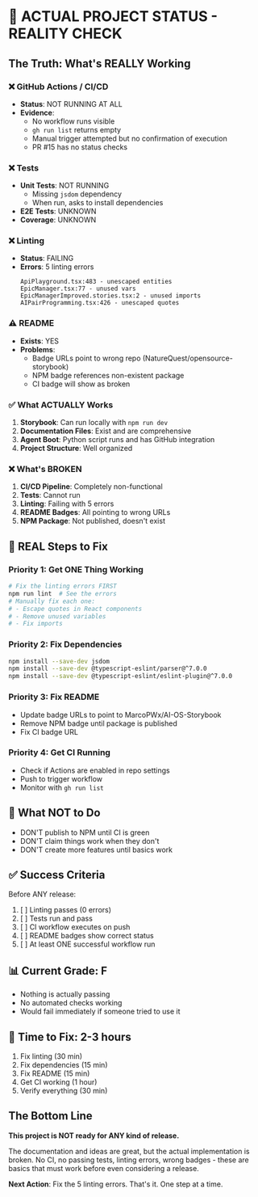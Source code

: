 # 🔴 ACTUAL PROJECT STATUS - REALITY CHECK

## The Truth: What's REALLY Working

### ❌ GitHub Actions / CI/CD

- **Status**: NOT RUNNING AT ALL
- **Evidence**:
  - No workflow runs visible
  - `gh run list` returns empty
  - Manual trigger attempted but no confirmation of execution
  - PR #15 has no status checks

### ❌ Tests

- **Unit Tests**: NOT RUNNING
  - Missing `jsdom` dependency
  - When run, asks to install dependencies
- **E2E Tests**: UNKNOWN
- **Coverage**: UNKNOWN

### ❌ Linting

- **Status**: FAILING
- **Errors**: 5 linting errors
  ```
  ApiPlayground.tsx:483 - unescaped entities
  EpicManager.tsx:77 - unused vars
  EpicManagerImproved.stories.tsx:2 - unused imports
  AIPairProgramming.tsx:426 - unescaped quotes
  ```

### ⚠️ README

- **Exists**: YES
- **Problems**:
  - Badge URLs point to wrong repo (NatureQuest/opensource-storybook)
  - NPM badge references non-existent package
  - CI badge will show as broken

### ✅ What ACTUALLY Works

1. **Storybook**: Can run locally with `npm run dev`
2. **Documentation Files**: Exist and are comprehensive
3. **Agent Boot**: Python script runs and has GitHub integration
4. **Project Structure**: Well organized

### ❌ What's BROKEN

1. **CI/CD Pipeline**: Completely non-functional
2. **Tests**: Cannot run
3. **Linting**: Failing with 5 errors
4. **README Badges**: All pointing to wrong URLs
5. **NPM Package**: Not published, doesn't exist

## 🎯 REAL Steps to Fix

### Priority 1: Get ONE Thing Working

```bash
# Fix the linting errors FIRST
npm run lint  # See the errors
# Manually fix each one:
# - Escape quotes in React components
# - Remove unused variables
# - Fix imports
```

### Priority 2: Fix Dependencies

```bash
npm install --save-dev jsdom
npm install --save-dev @typescript-eslint/parser@^7.0.0
npm install --save-dev @typescript-eslint/eslint-plugin@^7.0.0
```

### Priority 3: Fix README

- Update badge URLs to point to MarcoPWx/AI-OS-Storybook
- Remove NPM badge until package is published
- Fix CI badge URL

### Priority 4: Get CI Running

- Check if Actions are enabled in repo settings
- Push to trigger workflow
- Monitor with `gh run list`

## 🚫 What NOT to Do

- DON'T publish to NPM until CI is green
- DON'T claim things work when they don't
- DON'T create more features until basics work

## ✅ Success Criteria

Before ANY release:

1. [ ] Linting passes (0 errors)
2. [ ] Tests run and pass
3. [ ] CI workflow executes on push
4. [ ] README badges show correct status
5. [ ] At least ONE successful workflow run

## 📊 Current Grade: F

- Nothing is actually passing
- No automated checks working
- Would fail immediately if someone tried to use it

## 🔧 Time to Fix: 2-3 hours

1. Fix linting (30 min)
2. Fix dependencies (15 min)
3. Fix README (15 min)
4. Get CI working (1 hour)
5. Verify everything (30 min)

## The Bottom Line

**This project is NOT ready for ANY kind of release.**

The documentation and ideas are great, but the actual implementation is broken. No CI, no passing tests, linting errors, wrong badges - these are basics that must work before even considering a release.

**Next Action**: Fix the 5 linting errors. That's it. One step at a time.
